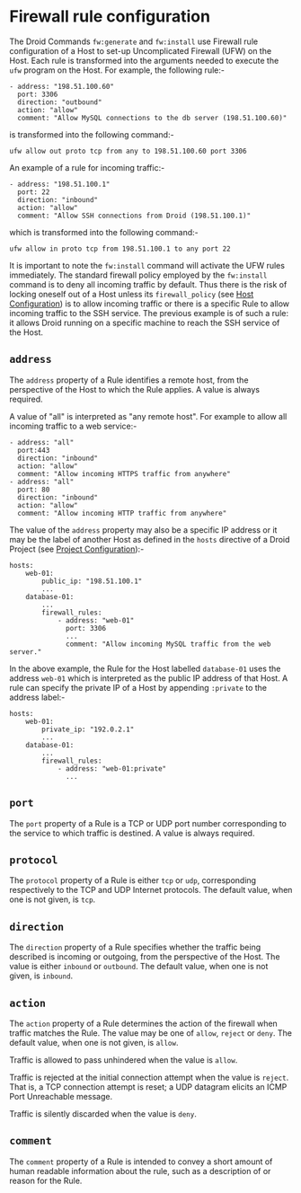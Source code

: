 # Firewall rule configuration

The Droid Commands `fw:generate` and `fw:install` use Firewall rule
configuration of a Host to set-up Uncomplicated Firewall (UFW) on the Host.
Each rule is transformed into the arguments needed to execute the `ufw` program
on the Host.  For example, the following rule:-

    - address: "198.51.100.60"
      port: 3306
      direction: "outbound"
      action: "allow"
      comment: "Allow MySQL connections to the db server (198.51.100.60)"

is transformed into the following command:-

    ufw allow out proto tcp from any to 198.51.100.60 port 3306

An example of a rule for incoming traffic:-

    - address: "198.51.100.1"
      port: 22
      direction: "inbound"
      action: "allow"
      comment: "Allow SSH connections from Droid (198.51.100.1)"

which is transformed into the following command:-

    ufw allow in proto tcp from 198.51.100.1 to any port 22

It is important to note the `fw:install` command will activate the UFW rules
immediately.  The standard firewall policy employed by the `fw:install` command
is to deny all incoming traffic by default.  Thus there is the risk of locking
oneself out of a Host unless its `firewall_policy` (see [Host
Configuration][conf-host]) is to allow incoming traffic or there is a specific
Rule to allow incoming traffic to the SSH service.  The previous example is of
such a rule: it allows Droid running on a specific machine to reach the SSH
service of the Host.

## `address`

The `address` property of a Rule identifies a remote host, from the perspective
of the Host to which the Rule applies.  A value is always required.

A value of "all" is interpreted as "any remote host".  For example to allow all
incoming traffic to a web service:-

    - address: "all"
      port:443
      direction: "inbound"
      action: "allow"
      comment: "Allow incoming HTTPS traffic from anywhere"
    - address: "all"
      port: 80
      direction: "inbound"
      action: "allow"
      comment: "Allow incoming HTTP traffic from anywhere"

The value of the `address` property may also be a specific IP address or it may
be the label of another Host as defined in the `hosts` directive of a Droid
Project (see [Project Configuration][conf-project]):-

    hosts:
        web-01:
            public_ip: "198.51.100.1"
            ...
        database-01:
            ...
            firewall_rules:
                - address: "web-01"
                  port: 3306
                  ...
                  comment: "Allow incoming MySQL traffic from the web server."

In the above example, the Rule for the Host labelled `database-01` uses the
address `web-01` which is interpreted as the public IP address of that Host.  A
rule can specify the private IP of a Host by appending `:private` to the
address label:-

    hosts:
        web-01:
            private_ip: "192.0.2.1"
            ...
        database-01:
            ...
            firewall_rules:
                - address: "web-01:private"
                  ...

## `port`

The `port` property of a Rule is a TCP or UDP port number corresponding to the
service to which traffic is destined.  A value is always required.

## `protocol`

The `protocol` property of a Rule is either `tcp` or `udp`, corresponding
respectively to the TCP and UDP Internet protocols.  The default value, when
one is not given, is `tcp`.

## `direction`

The `direction` property of a Rule specifies whether the traffic being
described is incoming or outgoing, from the perspective of the Host.  The value
is either `inbound` or `outbound`.  The default value, when one is not given,
is `inbound`.

## `action`

The `action` property of a Rule determines the action of the firewall when
traffic matches the Rule.  The value may be one of `allow`, `reject` or `deny`.
The default value, when one is not given, is `allow`.

Traffic is allowed to pass unhindered when the value is `allow`.

Traffic is rejected at the initial connection attempt when the value is
`reject`.  That is, a TCP connection attempt is reset; a UDP datagram elicits
an ICMP Port Unreachable message.

Traffic is silently discarded when the value is `deny`.

## `comment`

The `comment` property of a Rule is intended to convey a short amount of human
readable information about the rule, such as a description of or reason for the
Rule.

[conf-host]: </configuration-reference/host.html> "Host configuration"
[conf-project]: </configuration-reference/project.html> "Project configuration"
